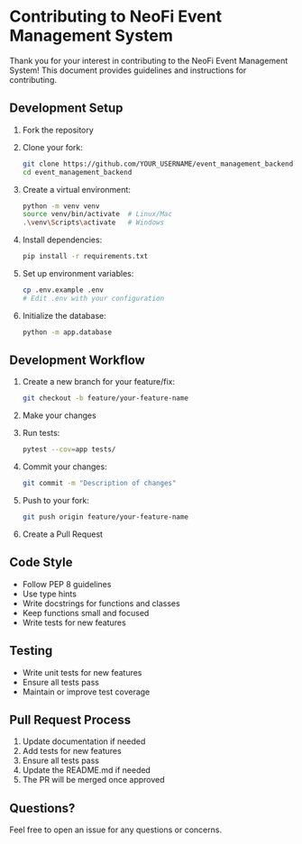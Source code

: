 # Contributing to NeoFi Event Management System

Thank you for your interest in contributing to the NeoFi Event Management System! This document provides guidelines and instructions for contributing.

## Development Setup

1. Fork the repository
2. Clone your fork:
   ```bash
   git clone https://github.com/YOUR_USERNAME/event_management_backend.git
   cd event_management_backend
   ```

3. Create a virtual environment:
   ```bash
   python -m venv venv
   source venv/bin/activate  # Linux/Mac
   .\venv\Scripts\activate   # Windows
   ```

4. Install dependencies:
   ```bash
   pip install -r requirements.txt
   ```

5. Set up environment variables:
   ```bash
   cp .env.example .env
   # Edit .env with your configuration
   ```

6. Initialize the database:
   ```bash
   python -m app.database
   ```

## Development Workflow

1. Create a new branch for your feature/fix:
   ```bash
   git checkout -b feature/your-feature-name
   ```

2. Make your changes

3. Run tests:
   ```bash
   pytest --cov=app tests/
   ```

4. Commit your changes:
   ```bash
   git commit -m "Description of changes"
   ```

5. Push to your fork:
   ```bash
   git push origin feature/your-feature-name
   ```

6. Create a Pull Request

## Code Style

- Follow PEP 8 guidelines
- Use type hints
- Write docstrings for functions and classes
- Keep functions small and focused
- Write tests for new features

## Testing

- Write unit tests for new features
- Ensure all tests pass
- Maintain or improve test coverage

## Pull Request Process

1. Update documentation if needed
2. Add tests for new features
3. Ensure all tests pass
4. Update the README.md if needed
5. The PR will be merged once approved

## Questions?

Feel free to open an issue for any questions or concerns. 